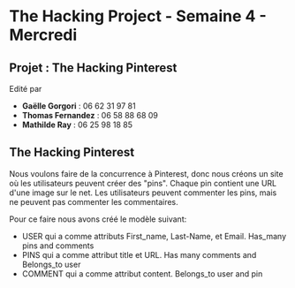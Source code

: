 <h1>The Hacking Project - Semaine 4 - Mercredi</h1>

<h2>Projet : The Hacking Pinterest</h2>

<p>Edité par 
	<ul>
		<li><strong>Gaëlle Gorgori</strong> : 06 62 31 97 81</li>
		<li><strong>Thomas Fernandez</strong> : 06 58 88 68 09</li>
		<li><strong>Mathilde Ray</strong> : 06 25 98 18 85</li>
		</ul></p>
		
<h2> The Hacking Pinterest</h2>
<p>Nous voulons faire de la concurrence à Pinterest, donc nous créons un site où les utilisateurs peuvent créer des "pins". Chaque pin contient une URL d'une image sur le net. Les utilisateurs peuvent commenter les pins, mais ne peuvent pas commenter les commentaires.</p>
<p> Pour ce faire nous avons créé le modèle suivant: 
	<ul>
		<li> USER qui a comme attributs First_name, Last-Name, et Email. Has_many pins and comments </li>
		<li> PINS qui a comme attribut title et URL. Has many comments and Belongs_to user</li>
		<li> COMMENT qui a comme attribut content. Belongs_to user and pin </li>
		</ul></p>

